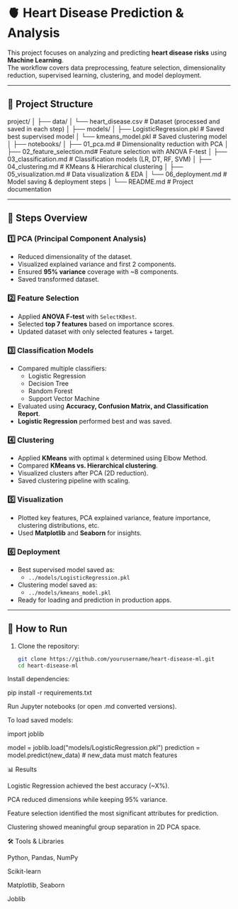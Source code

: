 # 🫀 Heart Disease Prediction & Analysis

This project focuses on analyzing and predicting **heart disease risks** using **Machine Learning**.  
The workflow covers data preprocessing, feature selection, dimensionality reduction, supervised learning, clustering, and model deployment.

---

## 📂 Project Structure



project/
│
├── data/
│ └── heart_disease.csv # Dataset (processed and saved in each step)
│
├── models/
│ ├── LogisticRegression.pkl # Saved best supervised model
│ └── kmeans_model.pkl # Saved clustering model
│
├── notebooks/
│ ├── 01_pca.md # Dimensionality reduction with PCA
│ ├── 02_feature_selection.md# Feature selection with ANOVA F-test
│ ├── 03_classification.md # Classification models (LR, DT, RF, SVM)
│ ├── 04_clustering.md # KMeans & Hierarchical clustering
│ ├── 05_visualization.md # Data visualization & EDA
│ └── 06_deployment.md # Model saving & deployment steps
│
└── README.md # Project documentation


---

## 🔑 Steps Overview

### 1️⃣ PCA (Principal Component Analysis)
- Reduced dimensionality of the dataset.  
- Visualized explained variance and first 2 components.  
- Ensured **95% variance** coverage with ~8 components.  
- Saved transformed dataset.

### 2️⃣ Feature Selection
- Applied **ANOVA F-test** with `SelectKBest`.  
- Selected **top 7 features** based on importance scores.  
- Updated dataset with only selected features + target.

### 3️⃣ Classification Models
- Compared multiple classifiers:
  - Logistic Regression  
  - Decision Tree  
  - Random Forest  
  - Support Vector Machine  
- Evaluated using **Accuracy, Confusion Matrix, and Classification Report**.  
- **Logistic Regression** performed best and was saved.

### 4️⃣ Clustering
- Applied **KMeans** with optimal `k` determined using Elbow Method.  
- Compared **KMeans vs. Hierarchical clustering**.  
- Visualized clusters after PCA (2D reduction).  
- Saved clustering pipeline with scaling.

### 5️⃣ Visualization
- Plotted key features, PCA explained variance, feature importance, clustering distributions, etc.  
- Used **Matplotlib** and **Seaborn** for insights.

### 6️⃣ Deployment
- Best supervised model saved as:
  - `../models/LogisticRegression.pkl`  
- Clustering model saved as:
  - `../models/kmeans_model.pkl`  
- Ready for loading and prediction in production apps.

---

## 🚀 How to Run

1. Clone the repository:
   ```bash
   git clone https://github.com/yourusername/heart-disease-ml.git
   cd heart-disease-ml


Install dependencies:

pip install -r requirements.txt


Run Jupyter notebooks (or open .md converted versions).

To load saved models:

import joblib

model = joblib.load("models/LogisticRegression.pkl")
prediction = model.predict(new_data)  # new_data must match features

📊 Results

Logistic Regression achieved the best accuracy (~X%).

PCA reduced dimensions while keeping 95% variance.

Feature selection identified the most significant attributes for prediction.

Clustering showed meaningful group separation in 2D PCA space.

🛠️ Tools & Libraries

Python, Pandas, NumPy

Scikit-learn

Matplotlib, Seaborn

Joblib
